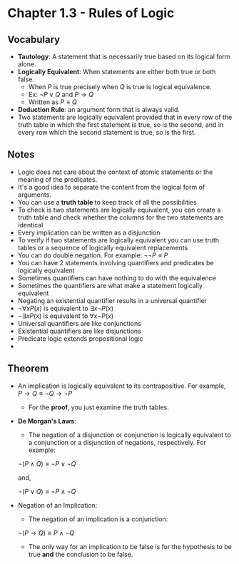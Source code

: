 # Chapter 1.3 - Rules of Logic

## Vocabulary
- **Tautology**: A statement that is necessarily true based on its logical form alone. 
- **Logically Equivalent**: When statements are either both true or both false.
    - When $P$ is true precisely when $Q$ is true is logical equivalence. 
    - Ex: $\neg P \lor Q$ and $P \to Q$
    - Written as $P \equiv Q$
- **Deduction Rule**: an argument form that is always valid. 
- Two statements are logically equivalent provided that in every row of the truth table in which the first statement is true, so is the second, and in every row which the second statement is true, so is the first.


## Notes
- Logic does not care about the context of atomic statements or the meaning of the predicates.
- It's a good idea to separate the content from the logical form of arguments. 
- You can use a **truth table** to keep track of all the possibilities 
- To check is two statements are logically equivalent, you can create a truth table and check whether the columns for the two statements are identical
- Every implication can be written as a disjunction
- To verify if two statements are logically equivalent you can use truth tables or a sequence of logically equivalent replacements
- You can do double negation. For example: $\neg \neg P \equiv P$
- You can have 2 statements involving quantifiers and predicates be logically equivalent
- Sometimes quantifiers can have nothing to do with the equivalence 
- Sometimes the quantifiers are what make a statement logically equivalent 
- Negating an existential quantifier results in a universal quantifier
- $\neg \forall x P(x)$ is equivalent to $\exists x \neg P(x)$
- $\neg \exists x P(x)$ is equivalent to $\forall x \neg P(x)$
- Universal quantifiers are like conjunctions
- Existential quantifiers are like disjunctions
- Predicate logic extends propositional logic
- 

## Theorem
- An implication is logically equivalent to its contrapositive. For example, $P \to Q \equiv \neg Q \to \neg P$
    - For the **proof**, you just examine the truth tables. 
- **De Morgan's Laws**:
    - The negation of a disjunction or conjunction is logically equivalent to a conjunction or a disjunction of negations, respectively. For example:

    $\neg (P \land Q) \equiv \neg P \lor \neg Q$

    and, 

    $\neg (P \lor Q) \equiv \neg P \land \neg Q$
- Negation of an Implication:
    - The negation of an implication is a conjunction:

    $\neg (P \to Q) \equiv P \land \neg Q$

    - The only way for an implication to be false is for the hypothesis to be true **and** the conclusion to be false.
